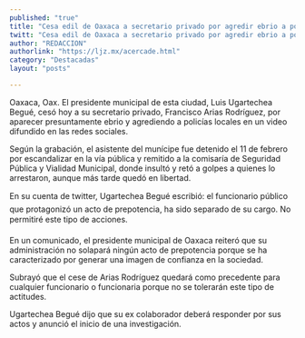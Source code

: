 ```yaml
---
published: "true"
title: "Cesa edil de Oaxaca a secretario privado por agredir ebrio a policías"
twitt: "Cesa edil de Oaxaca a secretario privado por agredir ebrio a policías"
author: "REDACCION"
authorlink: "https://ljz.mx/acercade.html"
category: "Destacadas"
layout: "posts"

---
```



  Oaxaca, Oax. El presidente municipal de esta ciudad, Luis Ugartechea Begué, cesó hoy a su secretario privado, Francisco Arias Rodríguez, por aparecer presuntamente ebrio y agrediendo a policías locales en un video difundido en las redes sociales.



  Según la grabación, el asistente del munícipe fue detenido el 11 de febrero por escandalizar en la vía pública y remitido a la comisaría de Seguridad Pública y Vialidad Municipal, donde insultó y retó a golpes a quienes lo arrestaron, aunque más tarde quedó en libertad.



  En su cuenta de twitter, Ugartechea Begué escribió: el funcionario público que protagonizó un acto de prepotencia, ha sido separado de su cargo. No permitiré este tipo de acciones.



  En un comunicado, el presidente municipal de Oaxaca reiteró que su administración no solapará ningún acto de prepotencia porque se ha caracterizado por generar una imagen de confianza en la sociedad.



  Subrayó que el cese de Arias Rodríguez quedará como precedente para cualquier funcionario o funcionaria porque no se tolerarán este tipo de actitudes.



  Ugartechea Begué dijo que su ex colaborador deberá responder por sus actos y anunció el inicio de una investigación.

